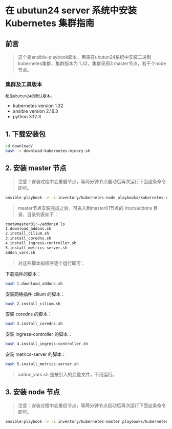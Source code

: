 # 在 ubutun24 server 系统中安装 Kubernetes 集群指南

## 前言
> 这个是ansible-playbook脚本，用来在ubutun24系统中安装二进制kubernetes集群，集群版本为 1.32，集群采用3 master节点，若干个node节点。

### 集群及工具版本
    都是ubutun24的默认版本。
- kubernetes version 1.32
- ansible version 2.16.3
- python 3.12.3


## 1. 下载安装包
```bash
cd download/
bash -x download-kubernetes-binary.sh
```

## 2. 安装 master 节点
> 注意：安装过程中会重启节点，等两分钟节点启动后再次运行下面这条命令即可。

```bash
ansible-playbook -v -i inventory/kubernetes-node playbooks/kubernetes-node.yml
```

> master节点安装完成之后，可进入到master01节点的 /root/addons 目录，目录列表如下：

```bash
root@master01:~/addons# ls
1.download_addons.sh
2.install_cilium.sh
3.install_coredns.sh
4.install_ingress-controller.sh
5.install_metrics-server.sh
addon_vars.sh
```

> 对这些脚本按顺序逐个运行即可：

下载插件的脚本：
```bash
bash 1.download_addons.sh
```

安装网络插件 cilium 的脚本：
```bash
bash 2.install_cilium.sh
```

安装 coredns 的脚本：
```bash
bash 3.install_coredns.sh
```

安装 ingress-controller 的脚本：
```bash
bash 4.install_ingress-controller.sh
```

安装 metrics-server 的脚本：
```bash
bash 5.install_metrics-server.sh
```

> addon_vars.sh 是被引入的变量文件，不用运行。



## 3. 安装 node 节点
> 注意：安装过程中会重启节点，等两分钟节点启动后再次运行下面这条命令即可。

```bash
ansible-playbook -v -i inventory/kubernetes-master playbooks/kubernetes-master.yml
```



